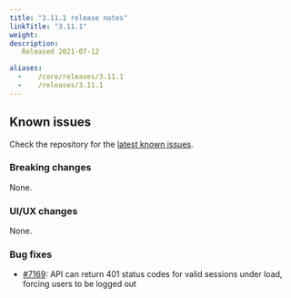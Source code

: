 ```yaml
---
title: "3.11.1 release notes"
linkTitle: "3.11.1"
weight:
description: 
   Released 2021-07-12

aliases:
  -    /core/releases/3.11.1
  -    /releases/3.11.1
---
```


## Known issues

Check the repository for the [latest known issues](https://github.com/medic/cht-core/issues?q=is%3Aissue+label%3A%22Affects%3A+3.11.1%22).

### Breaking changes

None.

### UI/UX changes

None.

### Bug fixes

- [#7169](https://github.com/medic/cht-core/issues/7169): API can return 401 status codes for valid sessions under load, forcing users to be logged out
